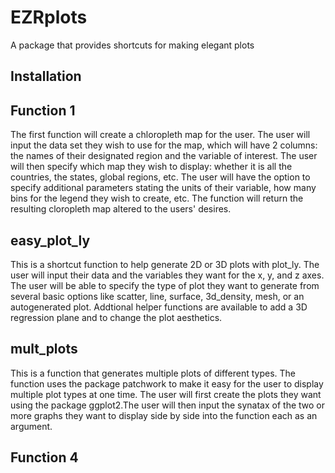 # EZRplots
 A package that provides shortcuts for making elegant plots

## Installation


## Function 1
The first function will create a chloropleth map for the user. The user will input the data set they wish to use for the map, which will have 2 columns: the names of their designated region and the variable of interest. The user will then specify which map they wish to display: whether it is all the countries, the states, global regions, etc. The user will have the option to specify additional parameters stating the units of their variable, how many bins for the legend they wish to create, etc. The function will return the resulting cloropleth map altered to the users' desires.

## easy_plot_ly
This is a shortcut function to help generate 2D or 3D plots with plot_ly. The user will input their data and the variables they want for the x, y, and z axes. The user will be able to specify the type of plot they want to generate from several basic options like scatter, line, surface, 3d_density, mesh, or an autogenerated plot. Addtional helper functions are available to add a 3D regression plane and to change the plot aesthetics.

## mult_plots
This is a function that generates multiple plots of different types. The function uses the package patchwork to make it easy for the user to display multiple plot types at one time. The user will first create the plots they want using the package ggplot2.The user will then input the synatax of the two or more graphs they want to display side by side into the function each as an argument. 


## Function 4
